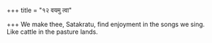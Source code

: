 +++
title = "१२ वयमु त्वा"

+++
We make thee, Satakratu, find enjoyment in the songs we sing.  
     Like cattle in the pasture lands.